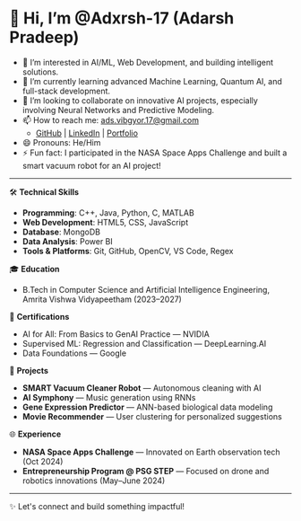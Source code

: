 # 👋 Hi, I’m @Adxrsh-17 (Adarsh Pradeep)

- 👀 I’m interested in AI/ML, Web Development, and building intelligent solutions.
- 🌱 I’m currently learning advanced Machine Learning, Quantum AI, and full-stack development.
- 💞️ I’m looking to collaborate on innovative AI projects, especially involving Neural Networks and Predictive Modeling.
- 📫 How to reach me: [ads.vibgyor.17@gmail.com](mailto:ads.vibgyor.17@gmail.com)  
  - [GitHub](https://github.com/Adxrsh) | [LinkedIn](https://linkedin.com/in/adarsh_pradeep) | [Portfolio](https://aieb1.github.io/)
- 😄 Pronouns: He/Him
- ⚡ Fun fact: I participated in the NASA Space Apps Challenge and built a smart vacuum robot for an AI project!

---

🛠️ **Technical Skills**  
- **Programming**: C++, Java, Python, C, MATLAB  
- **Web Development**: HTML5, CSS, JavaScript  
- **Database**: MongoDB  
- **Data Analysis**: Power BI  
- **Tools & Platforms**: Git, GitHub, OpenCV, VS Code, Regex

🎓 **Education**  
- B.Tech in Computer Science and Artificial Intelligence Engineering, Amrita Vishwa Vidyapeetham (2023–2027)

📜 **Certifications**  
- AI for All: From Basics to GenAI Practice — NVIDIA  
- Supervised ML: Regression and Classification — DeepLearning.AI  
- Data Foundations — Google

🚀 **Projects**  
- **SMART Vacuum Cleaner Robot** — Autonomous cleaning with AI  
- **AI Symphony** — Music generation using RNNs  
- **Gene Expression Predictor** — ANN-based biological data modeling  
- **Movie Recommender** — User clustering for personalized suggestions

🌐 **Experience**  
- **NASA Space Apps Challenge** — Innovated on Earth observation tech (Oct 2024)  
- **Entrepreneurship Program @ PSG STEP** — Focused on drone and robotics innovations (May–June 2024)

---
✨ Let's connect and build something impactful!
